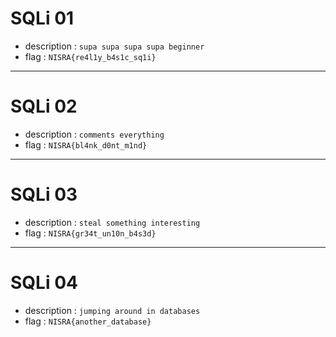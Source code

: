 # SQLi 01
- description : `supa supa supa supa beginner`
- flag : `NISRA{re4l1y_b4s1c_sq1i}`

---

# SQLi 02
- description : `comments everything`
- flag : `NISRA{bl4nk_d0nt_m1nd}`

---

# SQLi 03
- description : `steal something interesting`
- flag : `NISRA{gr34t_un10n_b4s3d}`

---

# SQLi 04
- description : `jumping around in databases`
- flag : `NISRA{another_database}`